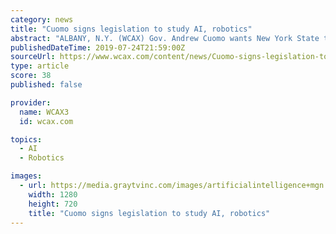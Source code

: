 ```yaml
---
category: news
title: "Cuomo signs legislation to study AI, robotics"
abstract: "ALBANY, N.Y. (WCAX) Gov. Andrew Cuomo wants New York State to use your tax dollars to examine artificial intelligence and robotics. Wednesday, the governor signed legislation creating a commission to study the subjects. It will look at how these ..."
publishedDateTime: 2019-07-24T21:59:00Z
sourceUrl: https://www.wcax.com/content/news/Cuomo-signs-legislation-to-study-AI-robotics-513153931.html
type: article
score: 38
published: false

provider:
  name: WCAX3
  id: wcax.com

topics:
  - AI
  - Robotics

images:
  - url: https://media.graytvinc.com/images/artificialintelligence+mgn.jpg
    width: 1280
    height: 720
    title: "Cuomo signs legislation to study AI, robotics"
---
```

